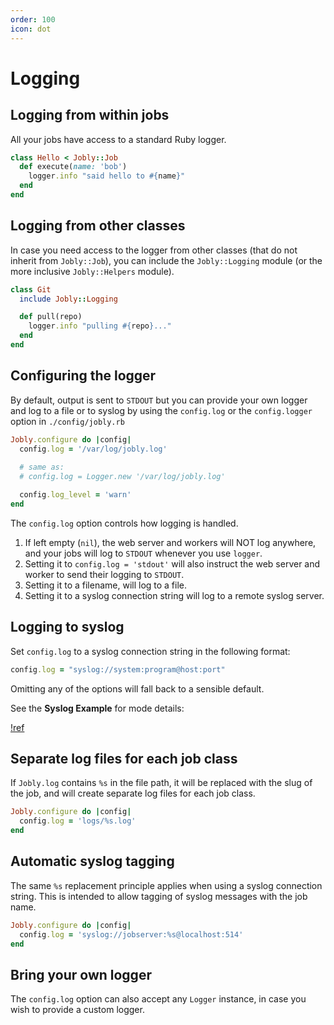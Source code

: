 ```yaml
---
order: 100
icon: dot
---
```


# Logging

## Logging from within jobs

All your jobs have access to a standard Ruby logger.

```ruby jobs/hello.rb
class Hello < Jobly::Job
  def execute(name: 'bob')
    logger.info "said hello to #{name}"
  end
end
```

## Logging from other classes

In case you need access to the logger from other classes (that do not inherit from `Jobly::Job`), you can include the `Jobly::Logging` module (or the more inclusive `Jobly::Helpers` module).

```ruby app/git.rb
class Git
  include Jobly::Logging

  def pull(repo)
    logger.info "pulling #{repo}..."
  end
end
```

## Configuring the logger

By default, output is sent to `STDOUT` but you can provide your own logger and log to a file or to syslog by using the `config.log` or the `config.logger` option in `./config/jobly.rb`

```ruby config/jobly.rb
Jobly.configure do |config|
  config.log = '/var/log/jobly.log'
  
  # same as:
  # config.log = Logger.new '/var/log/jobly.log'

  config.log_level = 'warn'
end
```

The `config.log` option controls how logging is handled.

1. If left empty (`nil`), the web server and workers will NOT log anywhere, and your jobs will log to `STDOUT` whenever you use `logger`.
2. Setting it to `config.log = 'stdout'` will also instruct the web server and worker to send their logging to `STDOUT`.
3. Setting it to a filename, will log to a file.
4. Setting it to a syslog connection string will log to a remote syslog server. 

## Logging to syslog

Set `config.log` to a syslog connection string in the following format:

```ruby
config.log = "syslog://system:program@host:port"
```

Omitting any of the options will fall back to a sensible default.

See the **Syslog Example** for mode details:

[!ref](/examples/syslog.md)

## Separate log files for each job class

If `Jobly.log` contains `%s` in the file path, it will be replaced with the slug of the job, and will create separate log files for each job class.

```ruby config/jobly.rb
Jobly.configure do |config|
  config.log = 'logs/%s.log'
end
```


## Automatic syslog tagging

The same `%s` replacement principle applies when using a syslog connection string. This is intended to allow tagging of syslog messages with the job name.

```ruby config/jobly.rb
Jobly.configure do |config|
  config.log = 'syslog://jobserver:%s@localhost:514'
end
```

## Bring your own logger

The `config.log` option can also accept any `Logger` instance, in case you wish to provide a custom logger.

